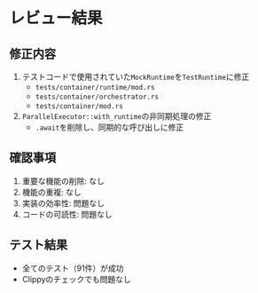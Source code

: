 # レビュー結果

## 修正内容
1. テストコードで使用されていた`MockRuntime`を`TestRuntime`に修正
   - `tests/container/runtime/mod.rs`
   - `tests/container/orchestrator.rs`
   - `tests/container/mod.rs`
2. `ParallelExecutor::with_runtime`の非同期処理の修正
   - `.await`を削除し、同期的な呼び出しに修正

## 確認事項
1. 重要な機能の削除: なし
2. 機能の重複: なし
3. 実装の効率性: 問題なし
4. コードの可読性: 問題なし

## テスト結果
- 全てのテスト（91件）が成功
- Clippyのチェックでも問題なし 